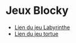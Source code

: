 # Jeux Blocky

- [Lien du jeu Labyrinthe](https://blockly.games/maze?lang=fr)
- [Lien du jeu tortue](https://blockly.games/turtle?lang=fr)
